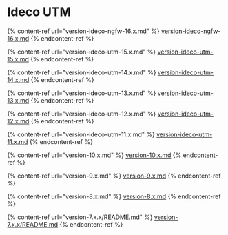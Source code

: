 # Ideco UTM

{% content-ref url="version-ideco-ngfw-16.x.md" %}
[version-ideco-ngfw-16.x.md](version-ideco-ngfw-16.x.md)
{% endcontent-ref %}

{% content-ref url="version-ideco-utm-15.x.md" %}
[version-ideco-utm-15.x.md](version-ideco-utm-15.x.md)
{% endcontent-ref %} 

{% content-ref url="version-ideco-utm-14.x.md" %}
[version-ideco-utm-14.x.md](version-ideco-utm-14.x.md)
{% endcontent-ref %}

{% content-ref url="version-ideco-utm-13.x.md" %}
[version-ideco-utm-13.x.md](version-ideco-utm-13.x.md)
{% endcontent-ref %}

{% content-ref url="version-ideco-utm-12.x.md" %}
[version-ideco-utm-12.x.md](version-ideco-utm-12.x.md)
{% endcontent-ref %}

{% content-ref url="version-ideco-utm-11.x.md" %}
[version-ideco-utm-11.x.md](version-ideco-utm-11.x.md)
{% endcontent-ref %}

{% content-ref url="version-10.x.md" %}
[version-10.x.md](version-10.x.md)
{% endcontent-ref %}

{% content-ref url="version-9.x.md" %}
[version-9.x.md](version-9.x.md)
{% endcontent-ref %}

{% content-ref url="version-8.x.md" %}
[version-8.x.md](version-8.x.md)
{% endcontent-ref %}

{% content-ref url="version-7.x.x/README.md" %}
[version-7.x.x/README.md](version-7.x.x/README.md)
{% endcontent-ref %}